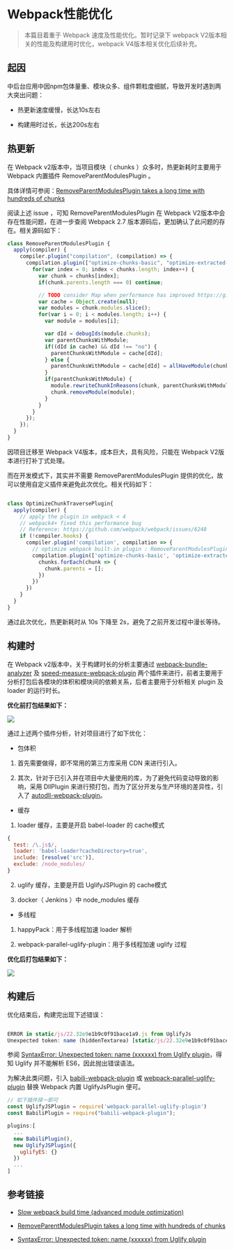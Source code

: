 # Webpack性能优化

> 本篇目着重于 Webpack 速度及性能优化。暂时记录下 webpack V2版本相关的性能及构建用时优化，webpack V4版本相关优化后续补充。

## 起因

  中后台应用中因npm包体量重、模块众多、组件颗粒度细腻，导致开发时遇到两大突出问题：

  - 热更新速度缓慢，长达10s左右

  - 构建用时过长，长达200s左右

## 热更新

  在 Webpack v2版本中，当项目模块（ chunks ）众多时，热更新耗时主要用于 Webpack 内置插件 RemoveParentModulesPlugin 。

  具体详情可参阅：[RemoveParentModulesPlugin takes a long time with hundreds of chunks](https://github.com/webpack/webpack/issues/6248)

  阅读上述 issue ，可知 RemoveParentModulesPlugin 在 Webpack V2版本中会存在性能问题，在进一步查阅 Webpack 2.7 版本源码后，更加确认了此问题的存在。相关源码如下：

  ```javascript
  class RemoveParentModulesPlugin {
    apply(compiler) {
      compiler.plugin("compilation", (compilation) => {
        compilation.plugin(["optimize-chunks-basic", "optimize-extracted-chunks-basic"], (chunks) => {
          for(var index = 0; index < chunks.length; index++) {
            var chunk = chunks[index];
            if(chunk.parents.length === 0) continue;

            // TODO consider Map when performance has improved https://gist.github.com/sokra/b36098368da7b8f6792fd7c85fca6311
            var cache = Object.create(null);
            var modules = chunk.modules.slice();
            for(var i = 0; i < modules.length; i++) {
              var module = modules[i];

              var dId = debugIds(module.chunks);
              var parentChunksWithModule;
              if((dId in cache) && dId !== "no") {
                parentChunksWithModule = cache[dId];
              } else {
                parentChunksWithModule = cache[dId] = allHaveModule(chunk.parents, module);
              }
              if(parentChunksWithModule) {
                module.rewriteChunkInReasons(chunk, parentChunksWithModule);
                chunk.removeModule(module);
              }
            }
          }
        });
      });
    }
  }
  
  ```
  因项目迁移至 Webpack V4版本，成本巨大，具有风险，只能在 Webpack V2版本进行打补丁式处理。

  而在开发模式下，其实并不需要 RemoveParentModulesPlugin 提供的优化，故可以使用自定义插件来避免此次优化。相关代码如下：


  ```javascript
  
  class OptimizeChunkTraversePlugin{
    apply(compiler) {
      // apply the plugin in webpack < 4 
      // webpack4+ fixed this performance bug
      // Reference: https://github.com/webpack/webpack/issues/6248
      if (!compiler.hooks) {
        compiler.plugin('compilation', compilation => {
          // optimize webpack built-in plugin : RemoveParentModulesPlugin
          compilation.plugin(['optimize-chunks-basic', 'optimize-extracted-chunks-basic'], chunks => {
            chunks.forEach(chunk => {
              chunk.parents = [];
            })
          })
        })
      }
    }
  }
  
  ```
  
  通过此次优化，热更新耗时从 10s 下降至 2s，避免了之前开发过程中漫长等待。

## 构建时

  在 Webpack v2版本中，关于构建时长的分析主要通过 [webpack-bundle-analyzer](https://github.com/webpack-contrib/webpack-bundle-analyzer) 及 [speed-measure-webpack-plugin](https://github.com/stephencookdev/speed-measure-webpack-plugin#readme) 两个插件来进行，前者主要用于分析打包后各模块的体积和模块间的依赖关系，后者主要用于分析相关 plugin 及 loader 的运行时长。

  **优化前打包结果如下：**

  ![](./img/webpack_optimization_1.png)
  
  通过上述两个插件分析，针对项目进行了如下优化：

  - 包体积

  1. 首先需要做得，即不常用的第三方库采用 CDN 来进行引入。
  
  2. 其次，针对于已引入并在项目中大量使用的库，为了避免代码变动导致的影响，采用 DllPlugin 来进行预打包，而为了区分开发与生产环境的差异性，引入了 [autodll-webpack-plugin](https://github.com/asfktz/autodll-webpack-plugin#readme)。

  - 缓存

  1. loader 缓存，主要是开启 babel-loader 的 cache模式

  ```javascript
  {
    test: /\.js$/,
    loader: 'babel-loader?cacheDirectory=true',
    include: [resolve('src')],
    exclude: /node_modules/
  }
  ```
  2. uglify 缓存，主要是开启 UglifyJSPlugin 的 cache模式

  3. docker（ Jenkins ）中 node_modules 缓存

  - 多线程
  
  1. happyPack：用于多线程加速 loader 解析

  2. webpack-parallel-uglify-plugin：用于多线程加速 uglify 过程

  **优化后打包结果如下：**

  ![](./img/webpack_optimization_2.png)

## 构建后

  优化结束后，构建完出现下述错误：

  ```javascript

  ERROR in static/js/22.32e9e1b9c0f91bace1a9.js from UglifyJs
  Unexpected token: name (hiddenTextarea) [static/js/22.32e9e1b9c0f91bace1a9.js:43,4]
  
  ```
  参阅 [SyntaxError: Unexpected token: name (xxxxxx) from Uglify plugin](https://github.com/webpack/webpack/issues/2972)，得知 Uglify 并不能解析 ES6，因此抛出错误语法。

  为解决此类问题，引入 [babili-webpack-plugin](https://github.com/webpack-contrib/babel-minify-webpack-plugin#readme) 或 [webpack-parallel-uglify-plugin](https://github.com/gdborton/webpack-parallel-uglify-plugin#readme) 替换 Webpack 内置 UglifyJsPlugin 便可。

  ```javascript
  // 如下插件择一即可
  const UglifyJSPlugin = require('webpack-parallel-uglify-plugin')
  const BabiliPlugin = require("babili-webpack-plugin");

  plugins:[
    ...
    new BabiliPlugin(),
    new UglifyJSPlugin({
      uglifyES: {}
    })
    ...
  ]
  
  ```

## 参考链接

- [Slow webpack build time (advanced module optimization)](https://stackoverflow.com/questions/43341878/slow-webpack-build-time-advanced-module-optimization)

- [RemoveParentModulesPlugin takes a long time with hundreds of chunks](https://github.com/webpack/webpack/issues/6248)

- [SyntaxError: Unexpected token: name (xxxxxx) from Uglify plugin](https://github.com/webpack/webpack/issues/2972)


